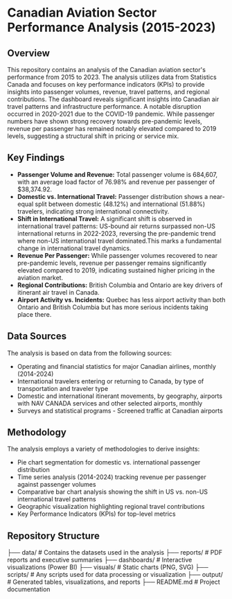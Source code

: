 # Canadian Aviation Sector Performance Analysis (2015-2023)

## Overview

This repository contains an analysis of the Canadian aviation sector's performance from 2015 to 2023. The analysis utilizes data from Statistics Canada and focuses on key performance indicators (KPIs) to provide insights into passenger volumes, revenue, travel patterns, and regional contributions. The dashboard reveals significant insights into Canadian air travel patterns and infrastructure performance. A notable disruption occurred in 2020-2021 due to the COVID-19 pandemic. While passenger numbers have shown strong recovery towards pre-pandemic levels, revenue per passenger has remained notably elevated compared to 2019 levels, suggesting a structural shift in pricing or service mix.

## Key Findings

* **Passenger Volume and Revenue:** Total passenger volume is 684,607, with an average load factor of 76.98% and revenue per passenger of $38,374.92.
* **Domestic vs. International Travel:** Passenger distribution shows a near-equal split between domestic (48.12%) and international (51.88%) travelers, indicating strong international connectivity.
* **Shift in International Travel:** A significant shift is observed in international travel patterns: US-bound air returns surpassed non-US international returns in 2022-2023, reversing the pre-pandemic trend where non-US international travel dominated.This marks a fundamental change in international travel dynamics.
* **Revenue Per Passenger:** While passenger volumes recovered to near pre-pandemic levels, revenue per passenger remains significantly elevated compared to 2019, indicating sustained higher pricing in the aviation market.
* **Regional Contributions:** British Columbia and Ontario are key drivers of itinerant air travel in Canada.
* **Airport Activity vs. Incidents:** Quebec has less airport activity than both Ontario and British Columbia but has more serious incidents taking place there.

## Data Sources

The analysis is based on data from the following sources:

* Operating and financial statistics for major Canadian airlines, monthly (2014-2024)
* International travelers entering or returning to Canada, by type of transportation and traveler type
* Domestic and international itinerant movements, by geography, airports with NAV CANADA services and other selected airports, monthly
* Surveys and statistical programs - Screened traffic at Canadian airports

## Methodology

The analysis employs a variety of methodologies to derive insights:

* Pie chart segmentation for domestic vs. international passenger distribution
* Time series analysis (2014-2024) tracking revenue per passenger against passenger volumes
* Comparative bar chart analysis showing the shift in US vs. non-US international travel patterns
* Geographic visualization highlighting regional travel contributions
* Key Performance Indicators (KPIs) for top-level metrics

## Repository Structure

├── data/          # Contains the datasets used in the analysis
├── reports/       # PDF reports and executive summaries
├── dashboards/    # Interactive visualizations (Power BI)
├── visuals/       # Static charts (PNG, SVG)
├── scripts/       # Any scripts used for data processing or visualization
├── output/        # Generated tables, visualizations, and reports
├── README.md      # Project documentation
